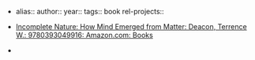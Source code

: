 - alias::
  author::
  year::
  tags:: book
  rel-projects::

- [Incomplete Nature: How Mind Emerged from Matter: Deacon, Terrence W.: 9780393049916: Amazon.com: Books](https://www.amazon.com/Incomplete-Nature-Mind-Emerged-Matter/dp/0393049914/)
-

